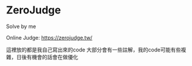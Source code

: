 # ZeroJudge

Solve by me

Online Judge: https://zerojudge.tw/

這裡放的都是我自己寫出來的code
大部分會有一些註解，我的code可能有些複雜，日後有機會的話會在做優化
